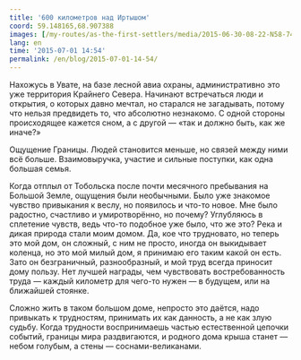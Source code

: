 ```yaml
---
title: '600 километров над Иртышом'
coord: 59.148165,68.907388
images: [/my-routes/as-the-first-settlers/media/2015-06-30-08-22-N58-744730E71-189998-2465, /my-routes/as-the-first-settlers/media/2015-06-30-07-27-N58-873981E68-798104-2310]
lang: en
time: '2015-07-01 14:54' 
permalink: /en/blog/2015-07-01-14-54/
---
```


Нахожусь в Увате, на базе лесной авиа охраны, административно это уже территория Крайнего Севера. Начинают встречаться люди и открытия, о которых давно мечтал, но старался не загадывать, потому что нельзя предвидеть то, что абсолютно незнакомо. С одной стороны происходящее кажется сном, а с другой&nbsp;— «так и должно быть, как же иначе?»

Ощущение Границы. Людей становится меньше, но связей между ними всё больше. Взаимовыручка, участие и сильные поступки, как одна большая семья.

Когда отплыл от Тобольска после почти месячного пребывания на Большой Земле, ощущения были необычными. Было уже знакомое чувство привыкания к веслу, но появилось и что-то новое. Мне было радостно, счастливо и умиротворённо, но почему? Углубляюсь в сплетение чувств, ведь что-то подобное уже было, что же это? Река и дикая природа стали моим домом. Да, кое что трудновато, но теперь это мой дом, он сложный, с ним не просто, иногда он выкидывает коленца, но это мой милый дом, я принимаю его таким какой он есть. Зато он безграничный, разнообразный, и мой труд всегда приносит дому пользу. Нет лучшей награды, чем чувствовать востребованность труда&nbsp;— каждый километр для чего-то нужен&nbsp;— в будущем, или на ближайшей стоянке.

Сложно жить в таком большом доме, непросто это даётся, надо привыкать к трудностям, принимать их как данность, а не как злую судьбу. Когда трудности воспринимаешь частью естественной цепочки событий, границы мира раздвигаются, и родного дома крыша станет — небом голубым, а стены — соснами-великанами.
